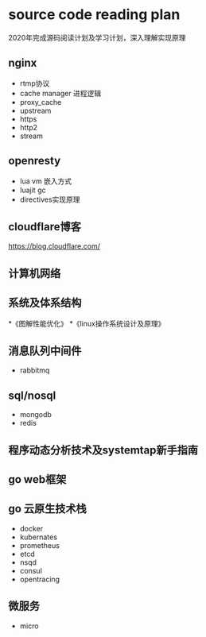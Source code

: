 # source code reading plan
2020年完成源码阅读计划及学习计划，深入理解实现原理

## nginx

* rtmp协议
* cache manager 进程逻辑
* proxy_cache
* upstream
* https
* http2
* stream

## openresty

* lua vm 嵌入方式
* luajit gc
* directives实现原理

## cloudflare博客
  https://blog.cloudflare.com/
  
## 计算机网络

## 系统及体系结构
  *《图解性能优化》
  *《linux操作系统设计及原理》

## 消息队列中间件
  * rabbitmq

## sql/nosql
  * mongodb
  * redis

## 程序动态分析技术及systemtap新手指南

## go web框架

## go 云原生技术栈
  * docker
  * kubernates
  * prometheus
  * etcd
  * nsqd
  * consul
  * opentracing

## 微服务
  * micro
